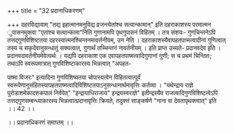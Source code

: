 +++
title = "32 प्रदानाधिकरणम्"

+++
दहरविद्यायाम् "तद्य इहात्मानमनुविद्य व्रजन्त्येतांश्च सत्यान्कामान्" इति दहराकाशस्य परमात्मन ुपासनमुक्त्वा "एतांश्च सत्यान्कामा"निति गुणानामपि पृथगुपासनं विहितम् । तत्र संशयः- गुणचिन्तनेऽपि तत्तद्गुणविशिष्टतया दहरस्यात्मनश्चिन्तनमावर्त्तनीयम्, उन नेति । दहराकाशस्यैवापहतपाप्मत्वादीनां गुणित्वात् तस्य च सकृदेवानुसन्धातुं सक्यत्वात्, गुणार्थं तच्चिन्तनं नावर्तनीयम् । इति प्राप्त उच्यते- प्रदानवदेव इति । प्रदानवदावर्तनीयमेवेत्यर्थः । यद्यपि दहराकाश एक एवापहतपाष्मत्वादिगुणानां गुणी; स च प्रथमं चिन्तितः; तथाऽपि स्वरूपमात्रात् गुणविशिष्टाकारस्य भिन्नत्वात् "अपहत-

पाष्मा विजरः" इत्यादिना गुणविशिष्यतया चोपास्यत्वेन विहितत्वात्पूर्वं स्वरूपेणानुसंहितस्यापहतपाष्मत्वादिविशिष्टतयाऽनुसन्धानार्थमावृत्तिः कर्तव्या । "यथेन्द्राय राज्ञे पुरोडाशमेकादशकपालं निर्वपेत्" "इन्द्रायाधिराजाय" इन्द्रयस्वराज्ञे" इतीन्द्रस्यैव राजत्वादिगुणविशिष्टत्वेऽपि तत्तद्गुणसम्बन्ध्याकारस्य भिन्नत्वात्प्रदानावृत्तिः क्रियते, तदुक्त्तं साङ्कर्षणे "नाना वा देवतापृथक्त्वात्" इति ।। 42 ।।

।। प्रदानाधिकरणं समाप्तम् ।।